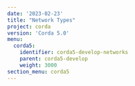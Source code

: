 ```yaml
---
date: '2023-02-23'
title: "Network Types"
project: corda
version: 'Corda 5.0'
menu:
  corda5:
    identifier: corda5-develop-networks
    parent: corda5-develop
    weight: 3000
section_menu: corda5
---
```

